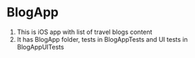 # BlogApp

1. This is iOS app with list of travel blogs content
2. It has BlogApp folder, tests in BlogAppTests and UI tests in BlogAppUITests 
